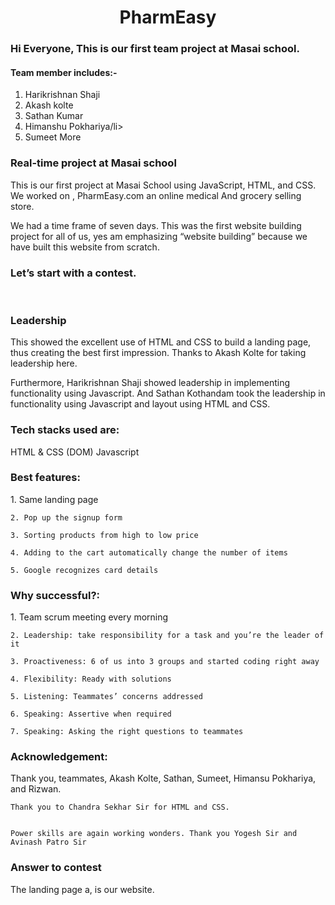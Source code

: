 <h1 align="center">PharmEasy</h1>
<h3>Hi Everyone, This is our first team project at Masai school.</h3>
<h4>Team member includes:-</h4>
<ol>
    <li>Harikrishnan Shaji</li>
    <li>Akash kolte</li>
    <li>Sathan Kumar</li>
    <li>Himanshu Pokhariya/li>
    <li>Sumeet More</li>
   
</ol>
<h3>Real-time project at Masai school</h3>
<p>This is our first project at Masai School using JavaScript, HTML, and CSS. We worked on , 
PharmEasy.com an online medical And grocery selling store.

We had a time frame of seven days. This was the first website building project for all of us, 
yes am emphasizing “website building” because we have built this 
website from scratch.
</p>

<h3>Let’s start with a contest.</h3>

<img src="https://miro.medium.com/max/3840/1*4h_MH_4uckViWoWfRpcJ7A.png" alt="">
<img src="https://miro.medium.com/max/3840/1*YM_nUjENO82xDgUJSKSwbQ.png" alt="">

  <h3>Leadership</h3>
  <p>This showed the excellent use of HTML and CSS to build a landing page, 
    thus creating the best first impression. 
    Thanks to Akash Kolte for taking leadership here.</p>
  <p>Furthermore, Harikrishnan Shaji showed leadership in implementing functionality using Javascript. 
    And Sathan Kothandam took the leadership in functionality 
    using Javascript and layout using HTML and CSS.</p>
<h3>Tech stacks used are:</h3>
<p>HTML & CSS (DOM)  Javascript</p>
<h3>Best features:</h3>
<p> 1. Same landing page

    2. Pop up the signup form

    3. Sorting products from high to low price

    4. Adding to the cart automatically change the number of items

    5. Google recognizes card details
</p>

<h3>Why successful?:</h3>
<p>
    1. Team scrum meeting every morning

    2. Leadership: take responsibility for a task and you’re the leader of it

    3. Proactiveness: 6 of us into 3 groups and started coding right away

    4. Flexibility: Ready with solutions

    5. Listening: Teammates’ concerns addressed

    6. Speaking: Assertive when required

    7. Speaking: Asking the right questions to teammates
</p>
<h3>Acknowledgement:</h3>
<p>Thank you, teammates, Akash Kolte, Sathan, Sumeet, Himansu Pokhariya, and Rizwan.


    Thank you to Chandra Sekhar Sir for HTML and CSS.

    
    Power skills are again working wonders. Thank you Yogesh Sir and Avinash Patro Sir
</p>
<h3>Answer to contest</h3>
<p>The landing page a, is our website.</p>
